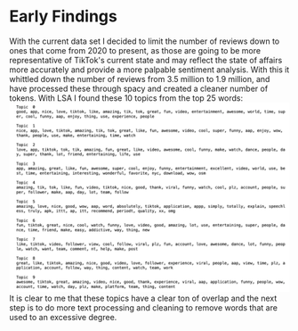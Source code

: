 # Early Findings

With the current data set I decided to limit the number of reviews down to ones that come from 2020 to present, as those are going to be more representative of TikTok's current state and may reflect the state of affairs more accurately and provide a more palpable sentiment analysis.
With this it whittled down the number of reviews from 3.5 million to 1.9 million, and have processed these through spacy and created a cleaner number of tokens.
With LSA I found these 10 topics from the top 25 words:
![](https://github.com/ajstake/Unsupervised_Tik_Tok/blob/main/figures/initial_topic_models.png?raw=true)
It is clear to me that these topics have a clear ton of overlap and the next step is to do more text processing and cleaning to remove words that are used to an excessive degree.
